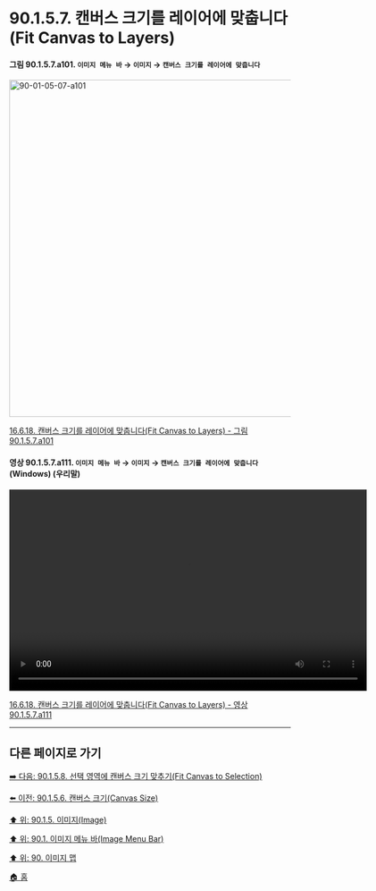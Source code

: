 # 90.1.5.7. 캔버스 크기를 레이어에 맞춥니다(Fit Canvas to Layers)

<a id="90-01-05-07-a101"></a>

#### 그림 90.1.5.7.a101. `이미지 메뉴 바` → `이미지` → `캔버스 크기를 레이어에 맞춥니다`
<img width="977" height="603" alt="90-01-05-07-a101" src="https://github.com/user-attachments/assets/c9741c1c-0b67-4967-87d5-6c90f24525cf" />

[16.6.18. 캔버스 크기를 레이어에 맞춥니다(Fit Canvas to Layers) - 그림 90.1.5.7.a101](./16-06-18-fit-canvas-to-layers.md#90-01-05-07-a101)

<a id="90-01-05-07-a111"></a>

#### 영상 90.1.5.7.a111. `이미지 메뉴 바` → `이미지` → `캔버스 크기를 레이어에 맞춥니다` (Windows) (우리말)
<video controls="controls" width="640" height="360" src="https://github.com/user-attachments/assets/31476153-1e7a-438b-9dbb-919a5791e5cc"></video>

[16.6.18. 캔버스 크기를 레이어에 맞춥니다(Fit Canvas to Layers) - 영상 90.1.5.7.a111](./16-06-18-fit-canvas-to-layers.md#90-01-05-07-a111)

***

## 다른 페이지로 가기

[➡️ 다음: 90.1.5.8. 선택 영역에 캔버스 크기 맞추기(Fit Canvas to Selection)](./90-01-05-08-fit_canvas_to_selection.md)

[⬅️ 이전: 90.1.5.6. 캔버스 크기(Canvas Size)](./90-01-05-06-canvas_size.md)

[⬆️ 위: 90.1.5. 이미지(Image)](./90-01-05-00-image.md)

[⬆️ 위: 90.1. 이미지 메뉴 바(Image Menu Bar)](./90-01-00-image-menu-bar.md)

[⬆️ 위: 90. 이미지 맵](./90-00-image-map.md)

[🏠 홈](./00-home.md)